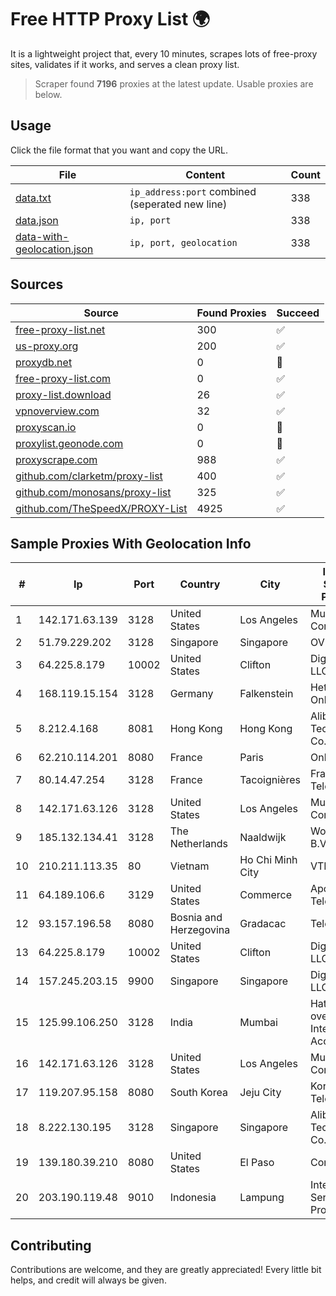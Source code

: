 
# Free HTTP Proxy List 🌍

It is a lightweight project that, every 10 minutes, scrapes lots of free-proxy sites, validates if it works, and serves a clean proxy list.


> Scraper found **7196** proxies at the latest update. Usable proxies are below.

## Usage

Click the file format that you want and copy the URL.


|File|Content|Count|
|----|-------|-----|
|[data.txt](https://raw.githubusercontent.com/themiralay/Proxy-List-World/master/data.txt)|`ip_address:port` combined (seperated new line)|338|
|[data.json](https://raw.githubusercontent.com/themiralay/Proxy-List-World/master/data.json)|`ip, port`|338|
|[data-with-geolocation.json](https://raw.githubusercontent.com/themiralay/Proxy-List-World/master/data-with-geolocation.json)|`ip, port, geolocation`|338|

## Sources

|Source|Found Proxies|Succeed|
|------|-------------|-------|
|[free-proxy-list.net](https://free-proxy-list.net)|300|✅|
|[us-proxy.org](https://www.us-proxy.org)|200|✅|
|[proxydb.net](http://proxydb.net)|0|🚫|
|[free-proxy-list.com](https://free-proxy-list.com/?page=&port=&type%5B%5D=http&type%5B%5D=https&up_time=0&search=Search)|0|✅|
|[proxy-list.download](https://www.proxy-list.download/HTTP)|26|✅|
|[vpnoverview.com](https://vpnoverview.com/privacy/anonymous-browsing/free-proxy-servers)|32|✅|
|[proxyscan.io](https://www.proxyscan.io)|0|🚫|
|[proxylist.geonode.com](https://proxylist.geonode.com/api/proxy-list?limit=300&page=1&sort_by=lastChecked&sort_type=desc&protocols=http,https)|0|🚫|
|[proxyscrape.com](https://api.proxyscrape.com/v2/?request=displayproxies&protocol=http&timeout=10000&country=all&ssl=all&anonymity=all)|988|✅|
|[github.com/clarketm/proxy-list](https://raw.githubusercontent.com/clarketm/proxy-list/master/proxy-list-raw.txt)|400|✅|
|[github.com/monosans/proxy-list](https://raw.githubusercontent.com/monosans/proxy-list/main/proxies/http.txt)|325|✅|
|[github.com/TheSpeedX/PROXY-List](https://raw.githubusercontent.com/TheSpeedX/PROXY-List/master/http.txt)|4925|✅|


## Sample Proxies With Geolocation Info

|#|Ip|Port|Country|City|Internet Service Provider|
|-|--|----|-------|----|-------------------------|
|1|142.171.63.139|3128|United States|Los Angeles|Multacom Corporation|
|2|51.79.229.202|3128|Singapore|Singapore|OVH Hosting|
|3|64.225.8.179|10002|United States|Clifton|DigitalOcean, LLC|
|4|168.119.15.154|3128|Germany|Falkenstein|Hetzner Online GmbH|
|5|8.212.4.168|8081|Hong Kong|Hong Kong|Alibaba (US) Technology Co., Ltd.|
|6|62.210.114.201|8080|France|Paris|Online SAS|
|7|80.14.47.254|3128|France|Tacoignières|France Telecom|
|8|142.171.63.126|3128|United States|Los Angeles|Multacom Corporation|
|9|185.132.134.41|3128|The Netherlands|Naaldwijk|WorldStream B.V.|
|10|210.211.113.35|80|Vietnam|Ho Chi Minh City|VTDC|
|11|64.189.106.6|3129|United States|Commerce|Apogee Telecom Inc.|
|12|93.157.196.58|8080|Bosnia and Herzegovina|Gradacac|Telesat d.o.o.|
|13|64.225.8.179|10002|United States|Clifton|DigitalOcean, LLC|
|14|157.245.203.15|9900|Singapore|Singapore|DigitalOcean, LLC|
|15|125.99.106.250|3128|India|Mumbai|Hathway IP over Cable Internet Access|
|16|142.171.63.126|3128|United States|Los Angeles|Multacom Corporation|
|17|119.207.95.158|8080|South Korea|Jeju City|Korea Telecom|
|18|8.222.130.195|3128|Singapore|Singapore|Alibaba (US) Technology Co., Ltd.|
|19|139.180.39.210|8080|United States|El Paso|Conterra|
|20|203.190.119.48|9010|Indonesia|Lampung|Internet Service Provider|



## Contributing

Contributions are welcome, and they are greatly appreciated! Every
little bit helps, and credit will always be given.

